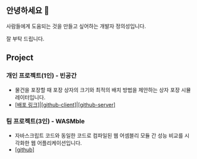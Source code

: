 ## 안녕하세요 👋
사람들에게 도움되는 것을 만들고 싶어하는 개발자 정의성입니다.

잘 부탁 드립니다.

## Project
### 개인 프로젝트(1인) - 빈공간
- 물건을 포장할 때 포장 상자의 크기와 최적의 배치 방법을 제안하는 상자 포장 시뮬레이터입니다.
- [[배포 링크]](https://bingonggan.life/)|[[github-client]](https://github.com/bingonggan/binggongan-client)|[[github-server]](https://github.com/bingonggan/bingonggan-server)

### 팀 프로젝트(3인) - WASMble
- 자바스크립트 코드와 동일한 코드로 컴파일된 웹 어셈블리 모듈 간 성능 비교를 시각화한 웹 어플리케이션입니다.
- [[github]](https://github.com/WA-SUP/WASMble/tree/feature/readme-1)

<!--
**allansad/allansad** is a ✨ _special_ ✨ repository because its `README.md` (this file) appears on your GitHub profile.

Here are some ideas to get you started:

- 🔭 I’m currently working on ...
- 🌱 I’m currently learning ...
- 👯 I’m looking to collaborate on ...
- 🤔 I’m looking for help with ...
- 💬 Ask me about ...
- 📫 How to reach me: ...
- 😄 Pronouns: ...
- ⚡ Fun fact: ...
-->
